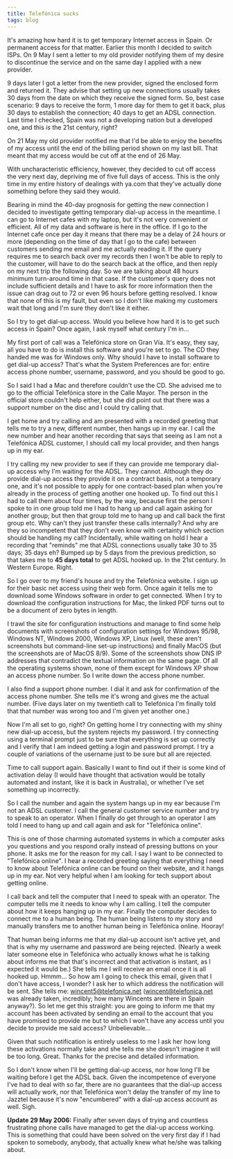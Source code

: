 ```yaml
---
title: Telefónica sucks
tags: blog
---
```


It's amazing how hard it is to get temporary Internet access in Spain. Or permanent access for that matter. Earlier this month I decided to switch ISPs. On 9 May I sent a letter to my old provider notifying them of my desire to discontinue the service and on the same day I applied with a new provider.





9 days later I got a letter from the new provider, signed the enclosed form and returned it. They advise that setting up new connections usually takes 30 days from the date on which they receive the signed form. So, best case scenario: 9 days to receive the form, 1 more day for them to get it back, plus 30 days to establish the connection; 40 days to get an ADSL connection. Last time I checked, Spain was not a developing nation but a developed one, and this *is* the 21st century, right?

On 21 May my old provider notified me that I'd be able to enjoy the benefits of my access until the end of the billing period shown on my last bill. That meant that my access would be cut off at the end of 26 May.

With uncharacteristic efficiency, however, they decided to cut off access the very next day, depriving me of five full days of access. This is the only time in my entire history of dealings with ya.com that they've actually done something before they said they would.

Bearing in mind the 40-day prognosis for getting the new connection I decided to investigate getting temporary dial-up access in the meantime. I can go to Internet cafes with my laptop, but it's not very convenient or efficient. All of my data and software is here in the office. If I go to the Internet cafe once per day it means that there may be a delay of 24 hours or more (depending on the time of day that I go to the cafe) between customers sending me email and me actually reading it. If the query requires me to search back over my records then I won't be able to reply to the customer, will have to do the search back at the office, and then reply on my next trip the following day. So we are talking about 48 hours minimum turn-around time in that case. If the customer's query does not include sufficient details and I have to ask for more information then the issue can drag out to 72 or even 96 hours before getting resolved. I know that none of this is my fault, but even so I don't like making my customers wait that long and I'm sure they don't like it either.

So I try to get dial-up access. Would you believe how hard it is to get such access in Spain? Once again, I ask myself what century I'm in...

My first port of call was a Telefónica store on Gran Vía. It's easy, they say, all you have to do is install this software and you're set to go. The CD they handed me was for Windows only. Why should I have to install software to get dial-up access? That's what the System Preferences are for: entire access phone number, username, password, and you should be good to go.

So I said I had a Mac and therefore couldn't use the CD. She advised me to go to the official Telefónica store in the Calle Mayor. The person in the official store couldn't help either, but she did point out that there was a support number on the disc and I could try calling that.

I get home and try calling and am presented with a recorded greeting that tells me to try a new, different number, then hangs up in my ear. I call the new number and hear another recording that says that seeing as I am not a Telefónica ADSL customer, I should call my local provider, and then hangs up in my ear.

I try calling my new provider to see if they can provide me temporary dial-up access why I'm waiting for the ADSL. They cannot. Although they do provide dial-up access they provide it on a contract basis, not a temporary one, and it's not possible to apply for one contract-based plan when you're already in the process of getting another one hooked up. To find out this I had to call them about four times, by the way, because first the person I spoke to in one group told me I had to hang up and call again asking for another group; but then that group told me to hang up and call back the first group etc. Why can't they just transfer these calls internally? And why are they so incompetent that they don't even know with certainty which section should be handling my call? Incidentally, while waiting on hold I hear a recording that "reminds" me that ADSL connections usually take 30 to 35 days; 35 days eh? Bumped up by 5 days from the previous prediction, so that takes me to **45 days total** to get ADSL hooked up. In the 21st century. In Western Europe. Right.

So I go over to my friend's house and try the Telefónica website. I sign up for their basic net access using their web form. Once again it tells me to download some Windows software in order to get connected. When I try to download the configuration instructions for Mac, the linked PDF turns out to be a document of zero bytes in length.

I trawl the site for configuration instructions and manage to find some help documents with screenshots of configuration settings for Windows 95/98, Windows NT, Windows 2000, Windows XP, Linux (well, these aren't screenshots but command-line set-up instructions) and finally MacOS (but the screenshots are of MacOS 8/9). Some of the screenshots show DNS IP addresses that contradict the textual information on the same page. Of all the operating systems shown, none of them except for Windows XP show an access phone number. So I write down the access phone number.

I also find a support phone number. I dial it and ask for confirmation of the access phone number. She tells me it's wrong and gives me the actual number. (Five days later on my twentieth call to Telefónica I'm finally told that that number was wrong too and I'm given yet another one.)

Now I'm all set to go, right? On getting home I try connecting with my shiny new dial-up access, but the system rejects my password. I try connecting using a terminal prompt just to be sure that everything is set up correctly and I verify that I am indeed getting a login and password prompt. I try a couple of variations of the username just to be sure but all are rejected.

Time to call support again. Basically I want to find out if their is some kind of activation delay (I would have thought that activation would be totally automated and instant, like it is back in Australia), or whether I've set something up incorrectly.

So I call the number and again the system hangs up in my ear because I'm not an ADSL customer. I call the general customer service number and try to speak to an operator. When I finally do get through to an operator I am told I need to hang up and call again and ask for "Telefónica online".

This is one of those charming automated systems in which a computer asks you questions and you respond orally instead of pressing buttons on your phone. It asks me for the reason for my call. I say I want to be connected to "Telefónica online". I hear a recorded greeting saying that everything I need to know about Telefónica online can be found on their website, and it hangs up in my ear. Not very helpful when I am looking for tech support about getting online.

I call back and tell the computer that I need to speak with an operator. The computer tells me it needs to know why I am calling. I tell the computer about how it keeps hanging up in my ear. Finally the computer decides to connect me to a human being. The human being listens to my story and manually transfers me to another human being in Telefónica online. Hooray!

That human being informs me that my dial-up account isn't active yet, and that is why my username and password are being rejected. (Nearly a week later someone else in Telefónica who actually knows what he is talking about informs me that that's incorrect and that activation is instant, as I expected it would be.) She tells me I will receive an email once it is all hooked up. Hmmm... So how am I going to check this email, given that I don't have access, I wonder? I ask her to which address the notification will be sent. She tells me: wincent5@telefonica.net (wincent@telefonica.net was already taken, incredibly; how many Wincents are there in Spain anyway?). So let me get this straight: you are going to inform me that my account has been activated by sending an email to the account that you have promised to provide me but to which I won't have any access until you decide to provide me said access? Unbelievable...

Given that such notification is entirely useless to me I ask her how long these activations normally take and she tells me she doesn't imagine it will be too long. Great. Thanks for the precise and detailed information.

So I don't know when I'll be getting dial-up access, nor how long I'll be waiting before I get the ADSL back. Given the incompetence of everyone I've had to deal with so far, there are no guarantees that the dial-up access will actually work, nor that Telefónica won't delay the transfer of my line to Jazztel because it's now "encumbered" with a dial-up access account as well. Sigh.

**Update 29 May 2006:** Finally after seven days of trying and countless frustrating phone calls have managed to get the dial-up access working. This is something that could have been solved on the very first day if I had spoken to somebody, anybody, that actually knew what he/she was talking about.
